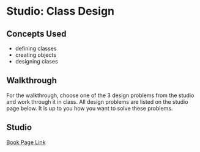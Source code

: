 # Studio: Class Design

## Concepts Used

- defining classes
- creating objects
- designing clases

## Walkthrough

For the walkthrough, choose one of the 3 design problems from the studio and work through it in class. All design problems are listed on the studio page below. It is up to you how you want to solve these problems.

## Studio

[Book Page Link](https://runestone.launchcode.org/runestone/static/thinkcspy/Studios/class-design.html)
